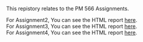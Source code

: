 This repistory relates to the PM 566 Assignments. 

For Assignment2, You can see the HTML report [here](https://rawcdn.githack.com/yina-liu/PM566-Assignments/18494b630ef1cbb846b72b2df9a9aa3339d82674/HW2/PM566-Assignment2.html).  
For Assignment3, You can see the HTML report [here](https://rawcdn.githack.com/yina-liu/PM566-Assignments/18494b630ef1cbb846b72b2df9a9aa3339d82674/HW3/PM566-Assignment3.html).  
For Assignment4, You can see the HTML report [here](https://github.com/yina-liu/PM566-Assignments/blob/master/HW4/PM566-Assignment4.md).
